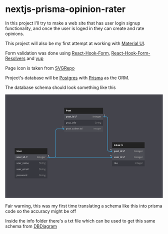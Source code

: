 # nextjs-prisma-opinion-rater

In this project I'll try to make a web site that
has user login signup functionality, and once
the user is loged in they can create and rate
opinions.

This project will also be my first attempt at working
with [Material UI](https://mui.com/).

Form validation was done using [React-Hook-Form](https://www.react-hook-form.com/), [React-Hook-Form-Resolvers](https://github.com/react-hook-form/resolvers) and [yup](https://github.com/jquense/yup) 

Page icon is taken from [SVGRepo](https://www.svgrepo.com/)

Project's database will be [Postgres](https://www.postgresql.org/) with [Prisma](https://www.prisma.io/) as the ORM.

The database schema should look something like this

![database schema](./info/db_schema.png)

Fair warning, this was my first time translating a schema like this into prisma code so the accuracy might be off

Inside the info folder there's a txt file which can be used to get this same schema from [DBDiagram](https://dbdiagram.io/home)
